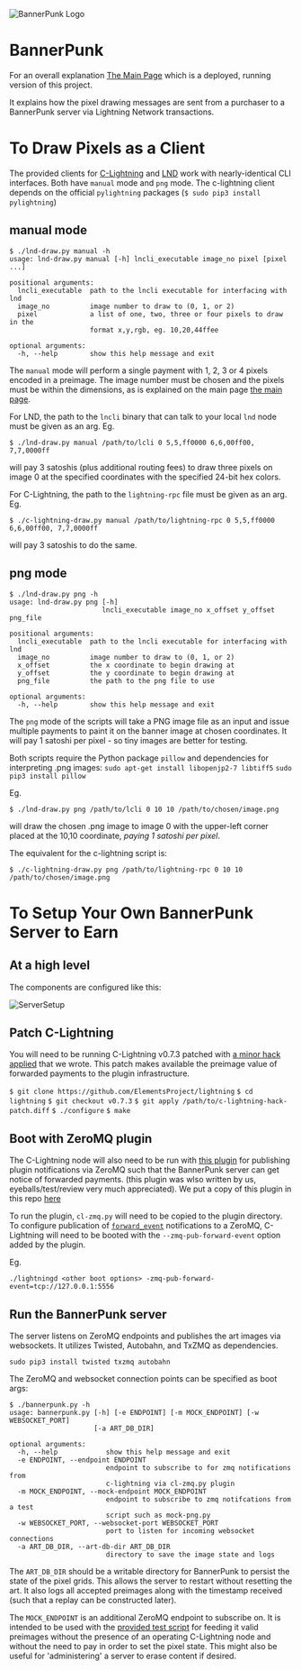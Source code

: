 ![BannerPunk Logo](frontend/htdocs/img/logo.png "BannerPunk logo")

# BannerPunk

For an overall explanation [The Main Page](https://bannerpunk.biz) which is a deployed, running version of this project.

It explains how the pixel drawing messages are sent from a purchaser to a BannerPunk server via Lightning Network transactions.

# To Draw Pixels as a Client
The provided clients for [C-Lightning](c-lightning-draw.py) and [LND](lnd-draw.py) work with nearly-identical CLI interfaces. Both have `manual` mode and `png` mode. The c-lightning client depends on the official `pylightning` packages (`$ sudo pip3 install pylightning`)

## manual mode

```
$ ./lnd-draw.py manual -h
usage: lnd-draw.py manual [-h] lncli_executable image_no pixel [pixel ...]

positional arguments:
  lncli_executable  path to the lncli executable for interfacing with lnd
  image_no          image number to draw to (0, 1, or 2)
  pixel             a list of one, two, three or four pixels to draw in the
                    format x,y,rgb, eg. 10,20,44ffee

optional arguments:
  -h, --help        show this help message and exit
```

The `manual` mode will perform a single payment with 1, 2, 3 or 4 pixels encoded in a preimage. The image number must be chosen and the pixels must be within the dimensions, as is explained on the main page [the main page](https://bannerpunk.biz).

For LND, the path to the `lncli` binary that can talk to your local `lnd` node must be given as an arg. Eg.

`$ ./lnd-draw.py manual /path/to/lcli 0 5,5,ff0000 6,6,00ff00, 7,7,0000ff`

will pay 3 satoshis (plus additional routing fees) to draw three pixels on image 0 at the specified coordinates with the specified 24-bit hex colors.

For C-Lightning, the path to the `lightning-rpc` file must be given as an arg. Eg.

`$ ./c-lightning-draw.py manual /path/to/lightning-rpc 0 5,5,ff0000 6,6,00ff00, 7,7,0000ff`

will pay 3 satoshis to do the same.

## png mode

```
$ ./lnd-draw.py png -h
usage: lnd-draw.py png [-h]
                       lncli_executable image_no x_offset y_offset png_file

positional arguments:
  lncli_executable  path to the lncli executable for interfacing with lnd
  image_no          image number to draw to (0, 1, or 2)
  x_offset          the x coordinate to begin drawing at
  y_offset          the y coordinate to begin drawing at
  png_file          the path to the png file to use

optional arguments:
  -h, --help        show this help message and exit
```

The `png` mode of the scripts will take a PNG image file as an input and issue multiple payments to paint it on the banner image at chosen coordinates. It will pay 1 satoshi per pixel - so tiny images are better for testing.

Both scripts require the Python package `pillow` and dependencies for interpreting .png images:
`sudo apt-get install libopenjp2-7 libtiff5`
`sudo pip3 install pillow`

Eg.

`$ ./lnd-draw.py png /path/to/lcli 0 10 10 /path/to/chosen/image.png`

will draw the chosen .png image to image 0 with the upper-left corner placed at the 10,10 coordinate, *paying 1 satoshi per pixel*.

The equivalent for the c-lightning script is:

`$ ./c-lightning-draw.py png /path/to/lightning-rpc 0 10 10 /path/to/chosen/image.png`


# To Setup Your Own BannerPunk Server to Earn

## At a high level
The components are configured like this:

![ServerSetup](frontend/htdocs/img/server_setup.png "server setup")

## Patch C-Lightning
You will need to be running C-Lightning v0.7.3 patched with [a minor hack applied](c-lightning-hacky-patch.diff) that we wrote. This patch makes available the preimage value of forwarded payments to the plugin infrastructure.

`$ git clone https://github.com/ElementsProject/lightning`
`$ cd lightning`
`$ git checkout v0.7.3`
`$ git apply /path/to/c-lightning-hack-patch.diff`
`$ ./configure`
`$ make`

## Boot with ZeroMQ plugin

The C-Lightning node will also need to be run with [this plugin](https://github.com/lightningd/plugins/pull/70) for publishing plugin notifications via ZeroMQ such that the BannerPunk server can get notice of forwarded payments. (this plugin was wlso written by us, eyeballs/test/review very much appreciated). We put a copy of this plugin in this repo [here](depends/cl-zmq.py)

To run the plugin, `cl-zmq.py` will need to be copied to the plugin directory. To configure publication of [`forward_event`](https://github.com/ElementsProject/lightning/blob/master/doc/PLUGINS.md#forward_event) notifications to a ZeroMQ, C-Lightning will need to be booted with the `--zmq-pub-forward-event` option added by the plugin.

Eg.

`./lightningd <other boot options> -zmq-pub-forward-event=tcp://127.0.0.1:5556`


## Run the BannerPunk server

The server listens on ZeroMQ endpoints and publishes the art images via websockets. It utilizes Twisted, Autobahn, and TxZMQ as dependencies.

`sudo pip3 install twisted txzmq autobahn`

The ZeroMQ and websocket connection points can be specified as boot args:

```
$ ./bannerpunk.py -h
usage: bannerpunk.py [-h] [-e ENDPOINT] [-m MOCK_ENDPOINT] [-w WEBSOCKET_PORT]
                     [-a ART_DB_DIR]

optional arguments:
  -h, --help            show this help message and exit
  -e ENDPOINT, --endpoint ENDPOINT
                        endpoint to subscribe to for zmq notifications from
                        c-lightning via cl-zmq.py plugin
  -m MOCK_ENDPOINT, --mock-endpoint MOCK_ENDPOINT
                        endpoint to subscribe to zmq notifcations from a test
                        script such as mock-png.py
  -w WEBSOCKET_PORT, --websocket-port WEBSOCKET_PORT
                        port to listen for incoming websocket connections
  -a ART_DB_DIR, --art-db-dir ART_DB_DIR
                        directory to save the image state and logs
```

The `ART_DB_DIR` should be a writable directory for BannerPunk to persist the state of the pixel grids. This allows the server to restart without resetting the art. It also logs all accepted preimages along with the timestamp received (such that a replay can be constructed later).

The `MOCK_ENDPOINT` is an additional ZeroMQ endpoint to subscribe on. It is intended to be used with the [provided test script](test/mock-png.py) for feeding it valid preimages without the presence of an operating C-Lightning node and without the need to pay in order to set the pixel state. This might also be useful for 'administering' a server to erase content if desired.
